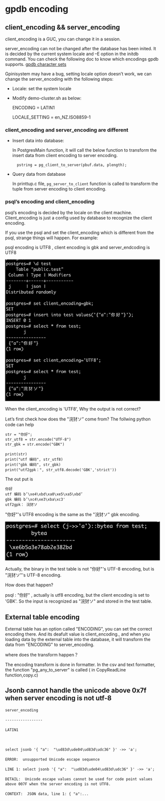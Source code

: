 # gpdb encoding 
## client_encoding && server_encoding 

client_encoding is a GUC, you can change it in a session.

server_encoding can not be changed after the database has been inited. It is decided by the current system locale and –E option in the initdb command.
You can check the following doc to know which encodings gpdb supports.
[gpdb character sets](https://gpdb.docs.pivotal.io/43320/ref_guide/character_sets.html)

Gpinisystem may have a bug, setting locale option doesn’t work, we can change the server_encoding with the following steps:
- Locale: set the system locale

- Modify demo-cluster.sh as below: 

	ENCODING = LATIN1

	LOCALE_SETTING = en_NZ.ISO8859-1

### client_encoding and server_encoding are different

- Insert data into database:

	In PostgresMain function, it will call the below function to transform the insert data from client encoding to server encoding.

		pstring = pg_client_to_server(pbuf.data, plength);

- Query data from database

	In printtup.c file, `pg_server_to_client` function is called to transform the tuple from server encoding to client encoding.

### psql’s encoding and client_encoding
psql’s encoding is decided by the locale on the client machine. Client_encoding is just a config used by database to recognize the client encoding. 

If you use the psql and set the client_encoding which is different from the psql, strange things will happen. For example:

psql encoding is UTF8 , client encoding is gbk and server_endcoding is UTF8

![encoding1](doc/images/encoding/encoding1)

When the client_encoding is 'UTF8', Why the output is not correct?

Let’s first check how does the "浣犲ソ” come from? The follwing python code can help

	str = "你好";
	str_utf8 = str.encode("UTF-8")
	str_gbk = str.encode("GBK")

	print(str)
	print("utf 编码", str_utf8)
	print("gbk 编码", str_gbk)
	print("utf2gpk：", str_utf8.decode('GBK','strict'))
	
The out put is

	你好
	utf 编码 b’\xe4\xbd\xa0\xe5\xa5\xbd’
	gbk 编码 b’\xc4\xe3\xba\xc3'
	utf2gpk： 浣犲ソ

"你好"'s UTF8 encoding is the same as the "浣犲ソ" gbk encoding.

![encoding2](doc/images/encoding/encoding2)

Actually, the binary in the test table is not "你好"'s UTF-8 encoding, but is "浣犲ソ"'s UTF-8 encoding. 

How does that happen?

psql : "你好" , actually is utf8 encoding, but the client encoding is set to 'GBK'. So the input is recognized as "浣犲ソ" and stored in the test table. 

## External table encoding 

External table has an option called "ENCODING", you can set the correct encoding there. And its deafult value is client_encoding., and when you loading data by the external table into the database, it will transform the data from "ENCODING" to server_encoding.

where does the transform happen？

The encoding transform is done in formatter. In the csv and text formatter, the function "pg_any_to_server" is called ( in CopyReadLine function,copy.c)

## Jsonb cannot handle the unicode above 0x7f when server encoding is not utf-8

	server_encoding
	
	-----------------
	
	LATIN1
	
	
	
	select jsonb '{ "a":  "\ud83d\ude04\ud83d\udc36" }' ->> 'a';
	
	ERROR:  unsupported Unicode escape sequence
	
	LINE 1: select jsonb '{ "a":  "\ud83d\ude04\ud83d\udc36" }' ->> 'a';
	
	DETAIL:  Unicode escape values cannot be used for code point values above 007F when the server encoding is not UTF8.
	
	CONTEXT:  JSON data, line 1: { "a":...


